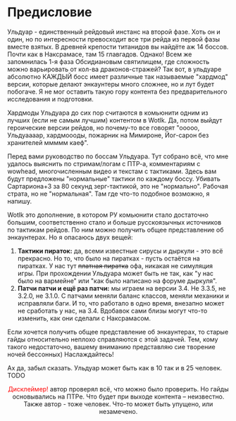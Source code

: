 # Предисловие #

Ульдуар - единственный рейдовый инстанс на второй фазе. Хоть он и один, но по интересности превосходит все три рейда из первой фазы вместе взятых. В древней крепости титанидов вы найдёте аж 14 боссов. Почти как в Наксрамасе, там 15 главгадов. Однако! Всем же запомнилась 1-я фаза Обсидиановым святилищем, где сложность можно варьировать от кол-ва драконов-стражей? Так вот, в ульдуаре абсолютно КАЖДЫЙ босс имеет различные так называемые "хардмод" версии, которые делают энкаунтеры много сложнее, но и лут будет побогаче. Я не мог оставить такую гору контента без предварительного исследования и подготовки. 

Хардмоды Ульдуара до сих пор считаются в комьюнити одним из лучших (если не самым лучшим) контентом в Wotlk. Да, потом выйдут героические версии рейдов, но почему-то все говорят "ооооо, Ульдуаааар, хардмоооды, пожарник на Мимироне, Йог-сарон без хранителей ммммм каеф". 

Перед вами руководство по боссам Ульдуара. Тут собрано всё, что мне удалось выяснить по стримам/логам с ПТР-а, комментариям с wowhead, многочисленным видео и текстам с тактиками. Здесь вам будут предложены "нормальные" тактики по каждому боссу. Убивать Сартариона+3 за 80 секунд зерг-тактикой, это не "нормально". Рабочая страта, но не "нормальная". Там где что-то подобное возможно, я напишу. 

Wotlk это дополнение, в котором РУ комьюнити стало достаточно большим, соответственно стало и больше русскоязычных источников по тактикам рейдов. По ним можно получить общее представление об энкаунтерах. Но я опасаюсь двух вещей:

 1. **Тактики пираток:** да, всеми известные сирусы и дыркули - это всё прекрасно. Но то, что было на пиратках - пусть остаётся на пиратках. У нас тут ~~платная пиратка~~ офа, никакая не симуляция игры. При прохождении Ульдуара может быть не так, как "у нас было на вармейне" или "как было написано на форуме дыркуля". 
 2. **Патчи патчи и ещё раз патчи:** мы играем на версии 3.4. Не 3.3.5, не 3.2.0, не 3.1.0. С патчами меняли баланс классов, меняли механики и исправляли баги. И то, что работало в одно время, внезапно может не сработать у нас, на 3.4. Вдобавок сами близы могут что-то изменить, как они сделали с Наксрамасом. 

Если хочется получить общее представление об энкаунтерах, то старые гайды относительно неплохо справляются с этой задачей. Тем, кому такого недостаточно, вашему вниманию представляю сие творение ночей бессонных) Наслаждайтесь!

Ах да, забыл сказать. Ульдуар может быть как в 10 так и в 25 человек. TODO

<p align="center">
  <span style="color: red"> Дисклеймер! </span> автор проверял всё, что можно было проверить. Но гайды основывались на ПТРе. Что будет при выходе контента – неизвестно. Также автор - тоже человек. Что-то может быть упущено, или незамечено.
</p>
